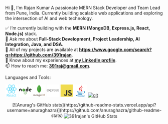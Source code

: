 Hi 👋, I'm Rajan Kumar
A passionate MERN Stack Developer and Team Lead from Pune, India. Currently building scalable web applications and exploring the intersection of AI and web technology.

<p>
✅ I’m currently building with the <strong>MERN (MongoDB, Express.js, React, Node.js)</strong> stack.<br>
📌 Ask me about <strong>Full-Stack Development, Project Leadership, AI Integration, Java, and DSA</strong>.<br>
📂 All of my projects are available at <a href="https://www.google.com/search?q=https://github.com/391rajan" target="_blank"><strong>https://www.google.com/search?q=https://github.com/391rajan</strong></a>.<br>
💼 Know about my experiences at <a href="https://www.google.com/search?q=https://linkedin.com/in/391rajankumar" target="_blank"><strong>my LinkedIn profile</strong></a>.<br>
📫 How to reach me: <a href="mailto:391raj@gmail.com"><strong>391raj@gmail.com</strong></a>.
</p>

Languages and Tools:
<p align="left">
<a href="https://reactjs.org/" target="_blank" rel="noopener noreferrer"><img src="https://raw.githubusercontent.com/devicons/devicon/master/icons/react/react-original-wordmark.svg" alt="react" width="40" height="40"/></a>
<a href="https://nodejs.org" target="_blank" rel="noopener noreferrer"><img src="https://raw.githubusercontent.com/devicons/devicon/master/icons/nodejs/nodejs-original-wordmark.svg" alt="nodejs" width="40" height="40"/></a>
<a href="https://www.mongodb.com/" target="_blank" rel="noopener noreferrer"><img src="https://raw.githubusercontent.com/devicons/devicon/master/icons/mongodb/mongodb-original-wordmark.svg" alt="mongodb" width="40" height="40"/></a>
<a href="https://expressjs.com" target="_blank" rel="noopener noreferrer"><img src="https://raw.githubusercontent.com/devicons/devicon/master/icons/express/express-original-wordmark.svg" alt="express" width="40" height="40"/></a>
<a href="https://developer.mozilla.org/en-US/docs/Web/JavaScript" target="_blank" rel="noopener noreferrer"><img src="https://raw.githubusercontent.com/devicons/devicon/master/icons/javascript/javascript-original.svg" alt="javascript" width="40" height="40"/></a>
<a href="https://www.java.com" target="_blank" rel="noopener noreferrer"><img src="https://raw.githubusercontent.com/devicons/devicon/master/icons/java/java-original.svg" alt="java" width="40" height="40"/></a>
<a href="https://git-scm.com/" target="_blank" rel="noopener noreferrer"><img src="https://www.vectorlogo.zone/logos/git-scm/git-scm-icon.svg" alt="git" width="40" height="40"/></a>
</p>

<p align="center">
[![Anurag's GitHub stats](https://github-readme-stats.vercel.app/api?username=anuraghazra)](https://github.com/anuraghazra/github-readme-stats)
<img align="center" src="https://www.google.com/search?q=https://github-readme-stats.vercel.app/api%3Fusername%3D391rajan%26show_icons%3Dtrue%26locale%3Den%26theme%3Dtokyonight%26count_private%3Dtrue" alt="391rajan's GitHub Stats" />
</p>
